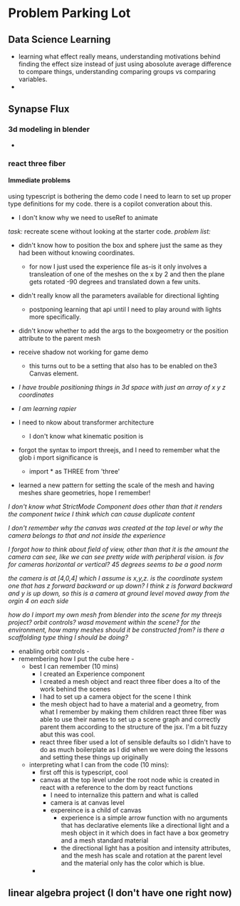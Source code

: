 # Problem Parking Lot

## Data Science Learning

- learning what effect really means, understanding motivations behind finding the effect size instead of just using abosolute average difference to compare things, understanding comparing groups vs comparing variables.
-

## Synapse Flux

### 3d modeling in blender

-

### react three fiber

#### Immediate problems

using typescript is bothering the demo code I need to learn to set up proper type definitions for my code. there is a copilot converation about this.

- I don't know why we need to useRef to animate

_task:_ recreate scene without looking at the starter code.
_problem list:_

- didn't know how to position the box and sphere just the same as they had been without knowing coordinates.

  - for now I just used the experience file as-is it only involves a transleation of one of the meshes on the x by 2 and then the plane gets rotated -90 degrees and translated down a few units.

- didn't really know all the parameters available for directional lighting

  - postponing learning that api until I need to play around with lights more specifically.

- didn't know whether to add the args to the boxgeometry or the position attribute to the parent mesh

- receive shadow not working for game demo

  - this turns out to be a setting that also has to be enabled on the3 Canvas element.

- _I have trouble positioning things in 3d space with just an array of x y z coordinates_

- _I am learning rapier_

- I need to nkow about transformer architecture

  - I don't know what kinematic position is

- forgot the syntax to import threejs, and I need to remember what the glob i mport significance is

  - import \* as THREE from 'three'

- learned a new pattern for setting the scale of the mesh and having meshes share geometries, hope I remember!

_I don't know what StrictMode Component does other than that it renders the component twice I think which can cause duplicate content_

_I don't remember why the canvas was created at the top level or why the camera belongs to that and not inside the experience_

_I forgot how to think about field of view, other than that it is the amount the camera can see, like we can see pretty wide with peripheral vision. is fov for cameras horizontal or vertical? 45 degrees seems to be a good norm_

_the camera is at [4,0,4] which I assume is x,y,z. is the coordinate system one that has z forward backward or up down? I think z is forward backward and y is up down, so this is a camera at ground level moved away from the orgin 4 on each side_

_how do I import my own mesh from blender into the scene for my threejs project?_
_orbit controls?_
_wasd movement within the scene?_
_for the environment, how many meshes should it be constructed from? is there a scaffolding type thing I should be doing?_

- enabling orbit controls -
- remembering how I put the cube here -
  - best I can remember (10 mins)
    - I created an Experience component
    - I created a mesh object and react three fiber does a lto of the work behind the scenes
    - I had to set up a camera object for the scene I think
    - the mesh object had to have a material and a geometry, from what I remember by making them children react three fiber was able to use their names to set up a scene graph and correctly parent them according to the structure of the jsx. I'm a bit fuzzy abut this was cool.
    - react three fiber used a lot of sensible defaults so I didn't have to do as much boilerplate as I did when we were doing the lessons and setting these things up originally
  - interpreting what I can from the code (10 mins):
    - first off this is typescript, cool
    - canvas at the top level under the root node whic is created in react with a reference to the dom by react functions
      - I need to internalize this pattern and what is called
      - camera is at canvas level
      - expereince is a child of canvas
        - experience is a simple arrow function with no arguments that has declarative elements like a directional light and a mesh object in it which does in fact have a box geometry and a mesh standard material
        - the directional light has a position and intensity attributes, and the mesh has scale and rotation at the parent level and the material only has the color which is blue.
    -

## linear algebra project (I don't have one right now)
